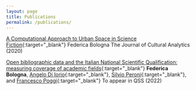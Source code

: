 ```yaml
---
layout: page
title: Publications
permalink: /publications/
---
```



[A Computational Approach to Urban Space in Science Fiction](https://doi.org/10.22148/001c.18120){:target="_blank"}
Federica Bologna
The Journal of Cultural Analytics (2020)

[Open bibliographic data and the Italian National Scientific Qualification: measuring coverage of academic fields](https://arxiv.org/abs/2110.02111){:target="_blank"}
**Federica Bologna**, [Angelo Di Iorio](https://www.unibo.it/sitoweb/angelo.diiorio/en){:target="_blank"}, [Silvio Peroni](https://essepuntato.it/){:target="_blank"}, and [Francesco Poggi](http://personale.unimore.it/rubrica/dettaglio/fpoggi){:target="_blank"}
To appear in QSS (2022)

